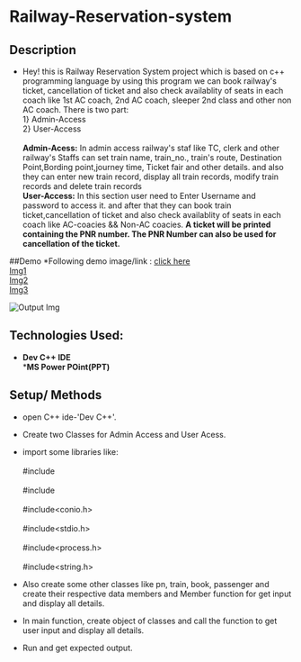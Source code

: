 # Railway-Reservation-system 
## Description
* Hey! this is Railway Reservation System  project which is based on c++ programming language by using this program we can book railway's ticket, cancellation of ticket
  and also check availablity of seats in each coach like 1st AC coach, 2nd AC coach, sleeper 2nd class and other non AC coach.
  There is two part:
  <br>1} Admin-Access
  <br>2} User-Access
  <br>
  <br> <b>Admin-Acess:</b> In admin access railway's staf like TC, clerk and other railway's Staffs can set train name, train_no.,
          train's route, Destination Point,Bording point,journey time, Ticket fair and other details. and also they can enter new train record, 
          display all train records, modify train records and  delete train records
   <br><b>User-Access:</b> In this section user need to Enter Username and password to access it. and after that they can book train ticket,cancellation of ticket
  and also check availablity of seats in each coach like AC-coacies && Non-AC coacies.
  <b>A ticket will be printed containing the PNR number. 
    The PNR Number can also be used for cancellation of the ticket.</b>
 


##Demo
*Following demo image/link : [click here]()<br>
[Img1]()<br>
[Img2]()<br>
[Img3]()<br>

![Output Img]()

## Technologies Used:
* <b>Dev C++ IDE</b><br>
*<b>MS Power POint(PPT)</b>

## Setup/ Methods
* open C++ ide-'Dev C++'.
* Create two Classes for Admin Access and User Acess.
* import some libraries 
like:  
<br>#include<iostream></br>
<br>#include<fstream></br>
<br>#include<conio.h></br>
<br>#include<stdio.h></br>
<br>#include<process.h></br>
<br>#include<string.h></br>


* Also create some other classes like pn, train, book, passenger and create their respective data members and Member function for get input and display all details.
* In main function, create object of classes and call the function to get user input and display all details.
* Run and get expected output.

